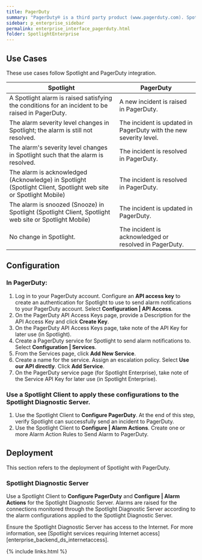 ```yaml
---
title: PagerDuty
summary: "PagerDuty® is a third party product (www.pagerduty.com). Spotlight can be configured to send an incident report to a PagerDuty service when a Spotlight alarm is raised."
sidebar: p_enterprise_sidebar
permalink: enterprise_interface_pagerduty.html
folder: SpotlightEnterprise
---
```


## Use Cases

These use cases follow Spotlight and PagerDuty integration.

Spotlight | PagerDuty
----------|----------
A Spotlight alarm is raised satisfying the conditions for an incident to be raised in PagerDuty. | A new incident is raised in PagerDuty.
The alarm severity level changes in Spotlight; the alarm is still not resolved. | The incident is updated in PagerDuty with the new severity level.
The alarm's severity level changes in Spotlight such that the alarm is resolved. | The incident is resolved in PagerDuty.
The alarm is acknowledged (Acknowledge) in Spotlight (Spotlight Client, Spotlight web site or Spotlight Mobile) | The incident is resolved in PagerDuty.
The alarm is snoozed (Snooze) in Spotlight (Spotlight Client, Spotlight web site or Spotlight Mobile) | The incident is updated in PagerDuty.
No change in Spotlight. | The incident is acknowledged or resolved in PagerDuty.


## Configuration

### In PagerDuty:

1. Log in to your PagerDuty account. Configure an **API access key** to create an authentication for Spotlight to use to send alarm notifications to your PagerDuty account. Select **Configuration \| API Access**.
2. On the PagerDuty API Access Keys page, provide a Description for the API Access Key and click **Create Key**.
3. On the PagerDuty API Access Keys page, take note of the API Key for later use (in Spotlight).
4. Create a PagerDuty service for Spotlight to send alarm notifications to. Select **Configuration \| Services**.
5. From the Services page, click **Add New Service**.
6. Create a name for the service. Assign an escalation policy. Select **Use our API directly**. Click **Add Service**.
7. On the PagerDuty service page (for Spotlight Enterprise), take note of the Service API Key for later use (in Spotlight Enterprise).

### Use a Spotlight Client to apply these configurations to the Spotlight Diagnostic Server.

1. Use the Spotlight Client to **Configure PagerDuty**. At the end of this step, verify Spotlight can successfully send an incident to PagerDuty.
2. Use the Spotlight Client to **Configure \| Alarm Actions**. Create one or more Alarm Action Rules to Send Alarm to PagerDuty.


## Deployment

This section refers to the deployment of Spotlight with PagerDuty.

### Spotlight Diagnostic Server


Use a Spotlight Client to **Configure PagerDuty** and **Configure \| Alarm Actions** for the Spotlight Diagnostic Server. Alarms are raised for the connections monitored through the Spotlight Diagnostic Server according to the alarm configurations applied to the Spotlight Diagnostic Server.

Ensure the Spotlight Diagnostic Server has access to the Internet. For more information, see [Spotlight services requiring Internet access][enterprise_backend_ds_internetaccess].


{% include links.html %}
